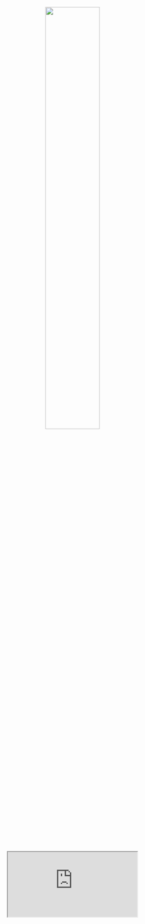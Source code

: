 <p align="center">
  <img src="https://github.com/ryan-y1/OneHacks-II-Disaster-Kit-Project/blob/main/DisasterDodgerLogo.png" width=50% height=50%/>
  <iframe src="https://youtu.be/BWOvV83jYs4"/iframe>
</p>


# Disaster Dodger

Created for MLH's OneHacks II.

## Description

Our app allows you to select the state you live in to find the most common natural disasters that occur in your area. It then recommends you a curated list of items you need to prepare yourself.

## How we built it
We build the frontend using React and Material UI and the backend with Flask. They communicate with each other through HTTP requests and the server fetches API data from OpenFema, a government API about natural disasters.

#### Aim
We always felt so powerless when other people across the globe were suffering from natural disasters. They're unpredictable and can ruin someone's entire livelihood. The 2021 Mansfield earthquake in Australia is a prime example where people don't necessarily prepare for one since, they don't occur much there. So when we remembered about the 5.9 magnitude earthquake striking, we knew we had to make something that can help everyone prepare and rebuild their community.

## Roadmap

We understand that preventative measures aren't enough so we want to implement more reactionary ones. We understand that when a disaster does strike, people are panicked and don't know what to do, so we want to be able to find the nearest disaster shelter to your location. We also want to have a login feature where it tracks what items you have bought and sends you a reminder when your disaster kit has expired items so you can replenish it.

#### Automatic Supplies Update

System will automatically update listings for emergency supplies and reflect the updates to users.

#### User Accounts

Users can receive reminder notifications to replace near-expiratory supplies, such as emergency water and rations.

## Authors
Han Li: Front End Dev, UX/UI

Kimmy Yan: Wireframing/Prototyping, UX/UI, Team Branding

Ryan Yi: Back End Dev

Cindy (Rin) Li: Content Research, Design, Team Branding

